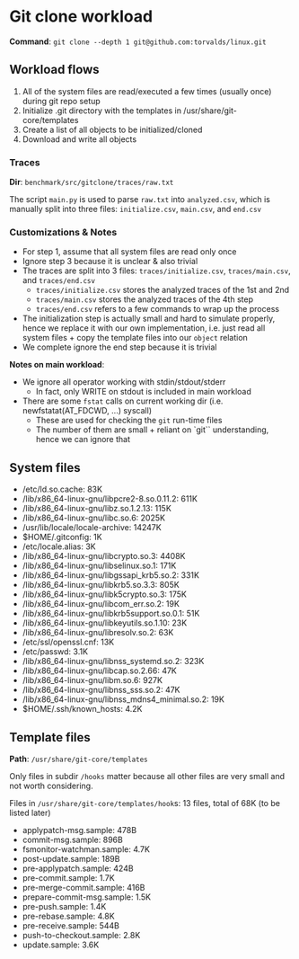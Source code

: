 # Git clone workload

**Command**: `git clone --depth 1 git@github.com:torvalds/linux.git`

## Workload flows

1. All of the system files are read/executed a few times (usually once) during git repo setup
2. Initialize .git directory with the templates in /usr/share/git-core/templates
3. Create a list of all objects to be initialized/cloned
4. Download and write all objects

### Traces

**Dir**: `benchmark/src/gitclone/traces/raw.txt`

The script `main.py` is used to parse `raw.txt` into `analyzed.csv`, which is manually split into three files: `initialize.csv`, `main.csv`, and `end.csv`

### Customizations & Notes

- For step 1, assume that all system files are read only once
- Ignore step 3 because it is unclear & also trivial
- The traces are split into 3 files: `traces/initialize.csv`, `traces/main.csv`, and `traces/end.csv`
  - `traces/initialize.csv` stores the analyzed traces of the 1st and 2nd
  - `traces/main.csv` stores the analyzed traces of the 4th step
  - `traces/end.csv` refers to a few commands to wrap up the process
- The initialization step is actually small and hard to simulate properly, hence we replace it with our own implementation, i.e. just read all system files + copy the template files into our `object` relation
- We complete ignore the end step because it is trivial

**Notes on main workload**:
- We ignore all operator working with stdin/stdout/stderr
  - In fact, only WRITE on stdout is included in main workload
- There are some `fstat` calls on current working dir (i.e. newfstatat(AT_FDCWD, ...) syscall)
  - These are used for checking the `git` run-time files
  - The number of them are small + reliant on `git`` understanding, hence we can ignore that

## System files

- /etc/ld.so.cache:                                      83K
- /lib/x86_64-linux-gnu/libpcre2-8.so.0.11.2:            611K
- /lib/x86_64-linux-gnu/libz.so.1.2.13:                  115K
- /lib/x86_64-linux-gnu/libc.so.6:                       2025K
- /usr/lib/locale/locale-archive:                        14247K
- $HOME/.gitconfig:                                      1K
- /etc/locale.alias:                                     3K
- /lib/x86_64-linux-gnu/libcrypto.so.3:                  4408K
- /lib/x86_64-linux-gnu/libselinux.so.1:                 171K
- /lib/x86_64-linux-gnu/libgssapi_krb5.so.2:             331K
- /lib/x86_64-linux-gnu/libkrb5.so.3.3:                  805K
- /lib/x86_64-linux-gnu/libk5crypto.so.3:                175K
- /lib/x86_64-linux-gnu/libcom_err.so.2:                 19K
- /lib/x86_64-linux-gnu/libkrb5support.so.0.1:           51K
- /lib/x86_64-linux-gnu/libkeyutils.so.1.10:             23K
- /lib/x86_64-linux-gnu/libresolv.so.2:                  63K
- /etc/ssl/openssl.cnf:                                  13K
- /etc/passwd:                                           3.1K
- /lib/x86_64-linux-gnu/libnss_systemd.so.2:             323K
- /lib/x86_64-linux-gnu/libcap.so.2.66:                  47K
- /lib/x86_64-linux-gnu/libm.so.6:                       927K
- /lib/x86_64-linux-gnu/libnss_sss.so.2:                 47K
- /lib/x86_64-linux-gnu/libnss_mdns4_minimal.so.2:       19K
- $HOME/.ssh/known_hosts:                                4.2K

## Template files

**Path**: `/usr/share/git-core/templates`

Only files in subdir `/hooks` matter because all other files are very small and not worth considering.

Files in `/usr/share/git-core/templates/hook`s: 13 files, total of 68K (to be listed later)
- applypatch-msg.sample:      478B
- commit-msg.sample:          896B
- fsmonitor-watchman.sample:  4.7K
- post-update.sample:         189B
- pre-applypatch.sample:      424B
- pre-commit.sample:          1.7K
- pre-merge-commit.sample:    416B
- prepare-commit-msg.sample:  1.5K
- pre-push.sample:            1.4K
- pre-rebase.sample:          4.8K
- pre-receive.sample:         544B
- push-to-checkout.sample:    2.8K
- update.sample:              3.6K
